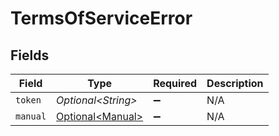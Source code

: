 # TermsOfServiceError


## Fields

| Field                                                  | Type                                                   | Required                                               | Description                                            |
| ------------------------------------------------------ | ------------------------------------------------------ | ------------------------------------------------------ | ------------------------------------------------------ |
| `token`                                                | *Optional\<String>*                                    | :heavy_minus_sign:                                     | N/A                                                    |
| `manual`                                               | [Optional\<Manual>](../../models/components/Manual.md) | :heavy_minus_sign:                                     | N/A                                                    |